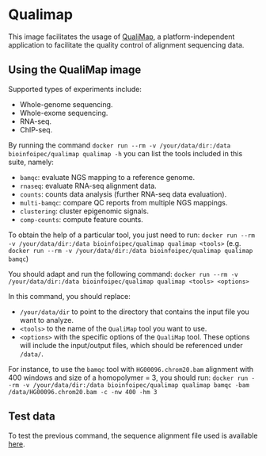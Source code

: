 # Qualimap

This image facilitates the usage of [QualiMap](http://qualimap.bioinfo.cipf.es/), a platform-independent application to facilitate the quality control of alignment sequencing data.

## Using the QualiMap image

Supported types of experiments include:

- Whole-genome sequencing.
- Whole-exome sequencing.
- RNA-seq.
- ChIP-seq.

By running the command `docker run --rm -v /your/data/dir:/data bioinfoipec/qualimap qualimap -h` you can list the tools included in this suite, namely:

- `bamqc`: evaluate NGS mapping to a reference genome.
- `rnaseq`: evaluate RNA-seq alignment data.
- `counts`: counts data analysis (further RNA-seq data evaluation).
- `multi-bamqc`: compare QC reports from multiple NGS mappings.
- `clustering`: cluster epigenomic signals.
- `comp-counts`: compute feature counts.

To obtain the help of a particular tool, you just need to run: `docker run --rm -v /your/data/dir:/data bioinfoipec/qualimap qualimap <tools>` (e.g. `docker run --rm -v /your/data/dir:/data bioinfoipec/qualimap qualimap bamqc`)

You should adapt and run the following command: `docker run --rm -v /your/data/dir:/data bioinfoipec/qualimap qualimap <tools> <options>`

In this command, you should replace:
- `/your/data/dir` to point to the directory that contains the input file you want to analyze.
- `<tools>` to the name of the `QualiMap` tool you want to use.
- `<options>` with the specific options of the `QualiMap` tool. These options will include the input/output files, which should be referenced under `/data/`.

For instance, to use the `bamqc` tool with `HG00096.chrom20.bam` alignment with 400 windows and size of a homopolymer = 3, you should run: `docker run --rm -v /your/data/dir:/data bioinfoipec/qualimap qualimap bamqc -bam /data/HG00096.chrom20.bam -c -nw 400 -hm 3`

## Test data
To test the previous command, the sequence alignment file used is available [here](http://qualimap.bioinfo.cipf.es/samples/alignments/HG00096.chrom20.bam).
